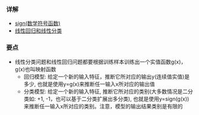
### 详解
* [sign(数学符号函数)](https://baike.baidu.com/item/sign/115763)
* [线性回归和线性分类](https://www.cnblogs.com/littlehann/p/7354706.html)

### 要点
* 线性分类问题和线性回归问题都要根据训练样本训练出一个实值函数g(x)，g(x)也叫映射函数
    * 回归模型: 给定一个新的输入特征，推断它所对应的输出y(连续值实值)是多少, 也就是使用y=g(x)来推断任一输入x所对应的输出值
    * 分类模型: 给定一个新的输入特征, 推断它所对应的类别(大多数情况是二分类如: +1, -1，也可以基于二分类扩展出多分类), 也就是使用y=sign(g(x))来推断任一输入x所对应的类别。注意，模型的输出结果类别是有限的